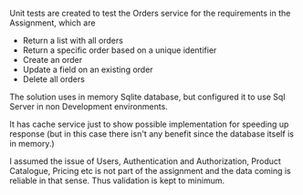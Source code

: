 Unit tests are created to test the Orders service for the requirements in the Assignment, which are 
- Return a list with all orders
- Return a specific order based on a unique identifier
- Create an order
- Update a field on an existing order
- Delete all orders

The solution uses in memory Sqlite database, but configured it to use Sql Server in non Development environments. 

It has cache service just to show possible implementation for speeding up response (but in this case 
there isn't any benefit since the database itself is in memory.)


I assumed the issue of Users, Authentication and Authorization, Product Catalogue, Pricing etc is not part of the assignment
and the data coming is reliable in that sense.  Thus validation is kept to minimum.    